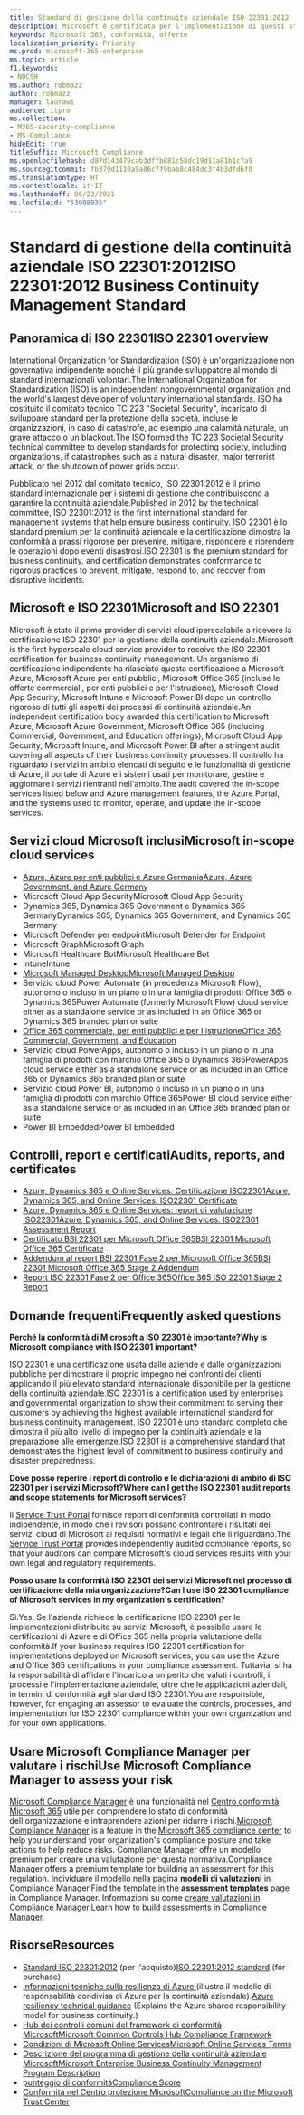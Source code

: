 ```yaml
---
title: Standard di gestione della continuità aziendale ISO 22301:2012
description: Microsoft è certificata per l'implementazione di questi standard di gestione della continuità aziendale.
keywords: Microsoft 365, conformità, offerte
localization_priority: Priority
ms.prod: microsoft-365-enterprise
ms.topic: article
f1.keywords:
- NOCSH
ms.author: robmazz
author: robmazz
manager: laurawi
audience: itpro
ms.collection:
- M365-security-compliance
- MS-Compliance
hideEdit: true
titleSuffix: Microsoft Compliance
ms.openlocfilehash: d87d143479cab3dffb881c58dc19d11a81b1c7a9
ms.sourcegitcommit: fb379d1110a9a86c7f9bab8c484dc3f4b3dfd6f0
ms.translationtype: HT
ms.contentlocale: it-IT
ms.lasthandoff: 06/23/2021
ms.locfileid: "53088935"
---
```

# <a name="iso-223012012-business-continuity-management-standard"></a><span data-ttu-id="2cf80-104">Standard di gestione della continuità aziendale ISO 22301:2012</span><span class="sxs-lookup"><span data-stu-id="2cf80-104">ISO 22301:2012 Business Continuity Management Standard</span></span>

## <a name="iso-22301-overview"></a><span data-ttu-id="2cf80-105">Panoramica di ISO 22301</span><span class="sxs-lookup"><span data-stu-id="2cf80-105">ISO 22301 overview</span></span>

<span data-ttu-id="2cf80-106">International Organization for Standardization (ISO) è un'organizzazione non governativa indipendente nonché il più grande sviluppatore al mondo di standard internazionali volontari.</span><span class="sxs-lookup"><span data-stu-id="2cf80-106">The International Organization for Standardization (ISO) is an independent nongovernmental organization and the world's largest developer of voluntary international standards.</span></span> <span data-ttu-id="2cf80-107">ISO ha costituito il comitato tecnico TC 223 "Societal Security", incaricato di sviluppare standard per la protezione della società, incluse le organizzazioni, in caso di catastrofe, ad esempio una calamità naturale, un grave attacco o un blackout.</span><span class="sxs-lookup"><span data-stu-id="2cf80-107">The ISO formed the TC 223 Societal Security technical committee to develop standards for protecting society, including organizations, if catastrophes such as a natural disaster, major terrorist attack, or the shutdown of power grids occur.</span></span>

<span data-ttu-id="2cf80-108">Pubblicato nel 2012 dal comitato tecnico, ISO 22301:2012 è il primo standard internazionale per i sistemi di gestione che contribuiscono a garantire la continuità aziendale.</span><span class="sxs-lookup"><span data-stu-id="2cf80-108">Published in 2012 by the technical committee, ISO 22301:2012 is the first international standard for management systems that help ensure business continuity.</span></span> <span data-ttu-id="2cf80-109">ISO 22301 è lo standard premium per la continuità aziendale e la certificazione dimostra la conformità a prassi rigorose per prevenire, mitigare, rispondere e riprendere le operazioni dopo eventi disastrosi.</span><span class="sxs-lookup"><span data-stu-id="2cf80-109">ISO 22301 is the premium standard for business continuity, and certification demonstrates conformance to rigorous practices to prevent, mitigate, respond to, and recover from disruptive incidents.</span></span>

## <a name="microsoft-and-iso-22301"></a><span data-ttu-id="2cf80-110">Microsoft e ISO 22301</span><span class="sxs-lookup"><span data-stu-id="2cf80-110">Microsoft and ISO 22301</span></span>

<span data-ttu-id="2cf80-111">Microsoft è stato il primo provider di servizi cloud iperscalabile a ricevere la certificazione ISO 22301 per la gestione della continuità aziendale.</span><span class="sxs-lookup"><span data-stu-id="2cf80-111">Microsoft is the first hyperscale cloud service provider to receive the ISO 22301 certification for business continuity management.</span></span> <span data-ttu-id="2cf80-112">Un organismo di certificazione indipendente ha rilasciato questa certificazione a Microsoft Azure, Microsoft Azure per enti pubblici, Microsoft Office 365 (incluse le offerte commerciali, per enti pubblici e per l'istruzione), Microsoft Cloud App Security, Microsoft Intune e Microsoft Power BI dopo un controllo rigoroso di tutti gli aspetti dei processi di continuità aziendale.</span><span class="sxs-lookup"><span data-stu-id="2cf80-112">An independent certification body awarded this certification to Microsoft Azure, Microsoft Azure Government, Microsoft Office 365 (including Commercial, Government, and Education offerings), Microsoft Cloud App Security, Microsoft Intune, and Microsoft Power BI after a stringent audit covering all aspects of their business continuity processes.</span></span> <span data-ttu-id="2cf80-113">Il controllo ha riguardato i servizi in ambito elencati di seguito e le funzionalità di gestione di Azure, il portale di Azure e i sistemi usati per monitorare, gestire e aggiornare i servizi rientranti nell'ambito.</span><span class="sxs-lookup"><span data-stu-id="2cf80-113">The audit covered the in-scope services listed below and Azure management features, the Azure Portal, and the systems used to monitor, operate, and update the in-scope services.</span></span>

## <a name="microsoft-in-scope-cloud-services"></a><span data-ttu-id="2cf80-114">Servizi cloud Microsoft inclusi</span><span class="sxs-lookup"><span data-stu-id="2cf80-114">Microsoft in-scope cloud services</span></span>

- [<span data-ttu-id="2cf80-115">Azure, Azure per enti pubblici e Azure Germania</span><span class="sxs-lookup"><span data-stu-id="2cf80-115">Azure, Azure Government, and Azure Germany</span></span>](https://aka.ms/AzureCompliance)
- <span data-ttu-id="2cf80-116">Microsoft Cloud App Security</span><span class="sxs-lookup"><span data-stu-id="2cf80-116">Microsoft Cloud App Security</span></span>
- <span data-ttu-id="2cf80-117">Dynamics 365, Dynamics 365 Government e Dynamics 365 Germany</span><span class="sxs-lookup"><span data-stu-id="2cf80-117">Dynamics 365, Dynamics 365 Government, and Dynamics 365 Germany</span></span>
- <span data-ttu-id="2cf80-118">Microsoft Defender per endpoint</span><span class="sxs-lookup"><span data-stu-id="2cf80-118">Microsoft Defender for Endpoint</span></span>
- <span data-ttu-id="2cf80-119">Microsoft Graph</span><span class="sxs-lookup"><span data-stu-id="2cf80-119">Microsoft Graph</span></span>
- <span data-ttu-id="2cf80-120">Microsoft Healthcare Bot</span><span class="sxs-lookup"><span data-stu-id="2cf80-120">Microsoft Healthcare Bot</span></span>
- <span data-ttu-id="2cf80-121">Intune</span><span class="sxs-lookup"><span data-stu-id="2cf80-121">Intune</span></span>
- [<span data-ttu-id="2cf80-122">Microsoft Managed Desktop</span><span class="sxs-lookup"><span data-stu-id="2cf80-122">Microsoft Managed Desktop</span></span>](/microsoft-365/managed-desktop/intro/compliance)
- <span data-ttu-id="2cf80-123">Servizio cloud Power Automate (in precedenza Microsoft Flow), autonomo o incluso in un piano o in una famiglia di prodotti Office 365 o Dynamics 365</span><span class="sxs-lookup"><span data-stu-id="2cf80-123">Power Automate (formerly Microsoft Flow) cloud service either as a standalone service or as included in an Office 365 or Dynamics 365 branded plan or suite</span></span>
- [<span data-ttu-id="2cf80-124">Office 365 commerciale, per enti pubblici e per l'istruzione</span><span class="sxs-lookup"><span data-stu-id="2cf80-124">Office 365 Commercial, Government, and Education</span></span>](https://go.microsoft.com/fwlink/p/?linkid=2077751)
- <span data-ttu-id="2cf80-125">Servizio cloud PowerApps, autonomo o incluso in un piano o in una famiglia di prodotti con marchio Office 365 o Dynamics 365</span><span class="sxs-lookup"><span data-stu-id="2cf80-125">PowerApps cloud service either as a standalone service or as included in an Office 365 or Dynamics 365 branded plan or suite</span></span>
- <span data-ttu-id="2cf80-126">Servizio cloud Power BI, autonomo o incluso in un piano o in una famiglia di prodotti con marchio Office 365</span><span class="sxs-lookup"><span data-stu-id="2cf80-126">Power BI cloud service either as a standalone service or as included in an Office 365 branded plan or suite</span></span>
- <span data-ttu-id="2cf80-127">Power BI Embedded</span><span class="sxs-lookup"><span data-stu-id="2cf80-127">Power BI Embedded</span></span>

## <a name="audits-reports-and-certificates"></a><span data-ttu-id="2cf80-128">Controlli, report e certificati</span><span class="sxs-lookup"><span data-stu-id="2cf80-128">Audits, reports, and certificates</span></span>

- [<span data-ttu-id="2cf80-129">Azure, Dynamics 365 e Online Services: Certificazione ISO22301</span><span class="sxs-lookup"><span data-stu-id="2cf80-129">Azure, Dynamics 365, and Online Services: ISO22301 Certificate</span></span>](https://aka.ms/azureiso22301cert)
- [<span data-ttu-id="2cf80-130">Azure, Dynamics 365 e Online Services: report di valutazione ISO22301</span><span class="sxs-lookup"><span data-stu-id="2cf80-130">Azure, Dynamics 365, and Online Services: ISO22301 Assessment Report</span></span>](https://aka.ms/azureiso22301report)
- [<span data-ttu-id="2cf80-131">Certificato BSI 22301 per Microsoft Office 365</span><span class="sxs-lookup"><span data-stu-id="2cf80-131">BSI 22301 Microsoft Office 365 Certificate</span></span>](https://go.microsoft.com/fwlink/p/?linkid=2092109)
- [<span data-ttu-id="2cf80-132">Addendum al report BSI 22301 Fase 2 per Microsoft Office 365</span><span class="sxs-lookup"><span data-stu-id="2cf80-132">BSI 22301 Microsoft Office 365 Stage 2 Addendum</span></span>](https://go.microsoft.com/fwlink/p/?linkid=2092209)
- [<span data-ttu-id="2cf80-133">Report ISO 22301 Fase 2 per Office 365</span><span class="sxs-lookup"><span data-stu-id="2cf80-133">Office 365 ISO 22301 Stage 2 Report</span></span>](https://go.microsoft.com/fwlink/p/?linkid=2092211)

## <a name="frequently-asked-questions"></a><span data-ttu-id="2cf80-134">Domande frequenti</span><span class="sxs-lookup"><span data-stu-id="2cf80-134">Frequently asked questions</span></span>

<span data-ttu-id="2cf80-135">**Perché la conformità di Microsoft a ISO 22301 è importante?**</span><span class="sxs-lookup"><span data-stu-id="2cf80-135">**Why is Microsoft compliance with ISO 22301 important?**</span></span>

<span data-ttu-id="2cf80-136">ISO 22301 è una certificazione usata dalle aziende e dalle organizzazioni pubbliche per dimostrare il proprio impegno nei confronti dei clienti applicando il più elevato standard internazionale disponibile per la gestione della continuità aziendale.</span><span class="sxs-lookup"><span data-stu-id="2cf80-136">ISO 22301 is a certification used by enterprises and governmental organization to show their commitment to serving their customers by achieving the highest available international standard for business continuity management.</span></span> <span data-ttu-id="2cf80-137">ISO 22301 è uno standard completo che dimostra il più alto livello di impegno per la continuità aziendale e la preparazione alle emergenze.</span><span class="sxs-lookup"><span data-stu-id="2cf80-137">ISO 22301 is a comprehensive standard that demonstrates the highest level of commitment to business continuity and disaster preparedness.</span></span>

<span data-ttu-id="2cf80-138">**Dove posso reperire i report di controllo e le dichiarazioni di ambito di ISO 22301 per i servizi Microsoft?**</span><span class="sxs-lookup"><span data-stu-id="2cf80-138">**Where can I get the ISO 22301 audit reports and scope statements for Microsoft services?**</span></span>

<span data-ttu-id="2cf80-139">Il [Service Trust Portal](https://aka.ms/stphelp) fornisce report di conformità controllati in modo indipendente, in modo che i revisori possano confrontare i risultati dei servizi cloud di Microsoft ai requisiti normativi e legali che li riguardano.</span><span class="sxs-lookup"><span data-stu-id="2cf80-139">The [Service Trust Portal](https://aka.ms/stphelp) provides independently audited compliance reports, so that your auditors can compare Microsoft's cloud services results with your own legal and regulatory requirements.</span></span>

<span data-ttu-id="2cf80-140">**Posso usare la conformità ISO 22301 dei servizi Microsoft nel processo di certificazione della mia organizzazione?**</span><span class="sxs-lookup"><span data-stu-id="2cf80-140">**Can I use ISO 22301 compliance of Microsoft services in my organization's certification?**</span></span>

<span data-ttu-id="2cf80-141">Sì.</span><span class="sxs-lookup"><span data-stu-id="2cf80-141">Yes.</span></span> <span data-ttu-id="2cf80-142">Se l'azienda richiede la certificazione ISO 22301 per le implementazioni distribuite su servizi Microsoft, è possibile usare le certificazioni di Azure e di Office 365 nella propria valutazione della conformità.</span><span class="sxs-lookup"><span data-stu-id="2cf80-142">If your business requires ISO 22301 certification for implementations deployed on Microsoft services, you can use the Azure and Office 365 certifications in your compliance assessment.</span></span> <span data-ttu-id="2cf80-143">Tuttavia, si ha la responsabilità di affidare l'incarico a un perito che valuti i controlli, i processi e l'implementazione aziendale, oltre che le applicazioni aziendali, in termini di conformità agli standard ISO 22301.</span><span class="sxs-lookup"><span data-stu-id="2cf80-143">You are responsible, however, for engaging an assessor to evaluate the controls, processes, and implementation for ISO 22301 compliance within your own organization and for your own applications.</span></span>

## <a name="use-microsoft-compliance-manager-to-assess-your-risk"></a><span data-ttu-id="2cf80-144">Usare Microsoft Compliance Manager per valutare i rischi</span><span class="sxs-lookup"><span data-stu-id="2cf80-144">Use Microsoft Compliance Manager to assess your risk</span></span>

<span data-ttu-id="2cf80-145">[Microsoft Compliance Manager](/microsoft-365/compliance/compliance-manager) è una funzionalità nel [Centro conformità Microsoft 365](/microsoft-365/compliance/microsoft-365-compliance-center) utile per comprendere lo stato di conformità dell'organizzazione e intraprendere azioni per ridurre i rischi.</span><span class="sxs-lookup"><span data-stu-id="2cf80-145">[Microsoft Compliance Manager](/microsoft-365/compliance/compliance-manager) is a feature in the [Microsoft 365 compliance center](/microsoft-365/compliance/microsoft-365-compliance-center) to help you understand your organization's compliance posture and take actions to help reduce risks.</span></span> <span data-ttu-id="2cf80-146">Compliance Manager offre un modello premium per creare una valutazione per questa normativa.</span><span class="sxs-lookup"><span data-stu-id="2cf80-146">Compliance Manager offers a premium template for building an assessment for this regulation.</span></span> <span data-ttu-id="2cf80-147">Individuare il modello nella pagina **modelli di valutazioni** in Compliance Manager.</span><span class="sxs-lookup"><span data-stu-id="2cf80-147">Find the template in the **assessment templates** page in Compliance Manager.</span></span> <span data-ttu-id="2cf80-148">Informazioni su come [creare valutazioni in Compliance Manager](/microsoft-365/compliance/compliance-manager-assessments).</span><span class="sxs-lookup"><span data-stu-id="2cf80-148">Learn how to [build assessments in Compliance Manager](/microsoft-365/compliance/compliance-manager-assessments).</span></span>

## <a name="resources"></a><span data-ttu-id="2cf80-149">Risorse</span><span class="sxs-lookup"><span data-stu-id="2cf80-149">Resources</span></span>

- <span data-ttu-id="2cf80-150">[Standard ISO 22301:2012](https://www.iso.org/iso/home/store/catalogue_tc/catalogue_detail.htm?csnumber=50038) (per l'acquisto)</span><span class="sxs-lookup"><span data-stu-id="2cf80-150">[ISO 22301:2012 standard](https://www.iso.org/iso/home/store/catalogue_tc/catalogue_detail.htm?csnumber=50038) (for purchase)</span></span>
- <span data-ttu-id="2cf80-151">[Informazioni tecniche sulla resilienza di Azure ](/azure/architecture/framework/resiliency/overview) (illustra il modello di responsabilità condivisa di Azure per la continuità aziendale).</span><span class="sxs-lookup"><span data-stu-id="2cf80-151">[Azure resiliency technical guidance](/azure/architecture/framework/resiliency/overview) (Explains the Azure shared responsibility model for business continuity.)</span></span>
- [<span data-ttu-id="2cf80-152">Hub dei controlli comuni del framework di conformità Microsoft</span><span class="sxs-lookup"><span data-stu-id="2cf80-152">Microsoft Common Controls Hub Compliance Framework</span></span>](https://www.microsoft.com/trustcenter/common-controls-hub)
- [<span data-ttu-id="2cf80-153">Condizioni di Microsoft Online Services</span><span class="sxs-lookup"><span data-stu-id="2cf80-153">Microsoft Online Services Terms</span></span>](https://aka.ms/Online-Services-Terms)
- [<span data-ttu-id="2cf80-154">Descrizione del programma di gestione della continuità aziendale Microsoft</span><span class="sxs-lookup"><span data-stu-id="2cf80-154">Microsoft Enterprise Business Continuity Management Program Description</span></span>](https://go.microsoft.com/fwlink/p/?linkid=2092212)
- [<span data-ttu-id="2cf80-155">punteggio di conformità</span><span class="sxs-lookup"><span data-stu-id="2cf80-155">Compliance Score</span></span>](/microsoft-365/compliance/compliance-manager)
- [<span data-ttu-id="2cf80-156">Conformità nel Centro protezione Microsoft</span><span class="sxs-lookup"><span data-stu-id="2cf80-156">Compliance on the Microsoft Trust Center</span></span>](https://www.microsoft.com/trust-center/compliance/compliance-overview)
